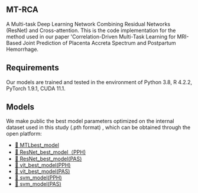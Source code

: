 ## MT-RCA
A Multi-task Deep Learning Network Combining Residual Networks (ResNet) and Cross-attention.
This is the code implementation for the method used in our paper 'Correlation-Driven Multi-Task Learning for MRI-Based Joint Prediction of Placenta Accreta Spectrum and Postpartum Hemorrhage.
## Requirements
Our models are trained and tested in the environment of Python 3.8, R 4.2.2, PyTorch 1.9.1, CUDA 11.1. 
## Models
We make public the best model parameters optimized on the internal dataset used in this study (.pth format) , which can be obtained through the open platform:
- [🔗 MTLbest_model](https://huggingface.co/WeiWei-XPU/MTDL_model)
- [🔗 ResNet_best_model（PPH)](https://huggingface.co/WeiWei-XPU/ResNet_model_PPH)
- [🔗 ResNet_best_model(PAS)](https://huggingface.co/WeiWei-XPU/ResNet_model_PAS)
- [🔗 vit_best_model(PPH)](https://huggingface.co/WeiWei-XPU/vit_model_PPH)
- [🔗 vit_best_model(PAS)](https://huggingface.co/WeiWei-XPU/vit_model_PAS)
- [🔗 svm_model(PPH)](https://huggingface.co/WeiWei-XPU/svm_model_PPH)
- [🔗 svm_model(PAS)](https://huggingface.co/WeiWei-XPU/svm_model_PAS)


